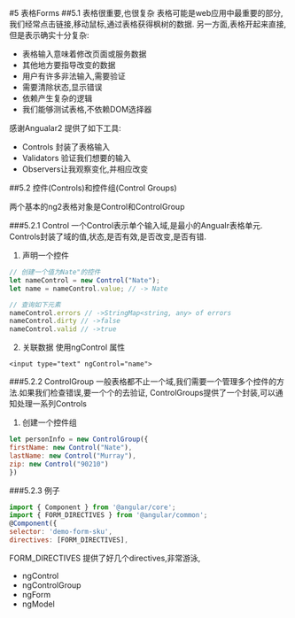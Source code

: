 #5 表格Forms
##5.1 表格很重要,也很复杂
表格可能是web应用中最重要的部分,我们经常点击链接,移动鼠标,通过表格获得枫树的数据.
另一方面,表格开起来直接,
  但是表示确实十分复杂:
  * 表格输入意味着修改页面或服务数据
  * 其他地方要指导改变的数据
  * 用户有许多非法输入,需要验证
  * 需要清除状态,显示错误
  * 依赖产生复杂的逻辑
  * 我们能够测试表格,不依赖DOM选择器

感谢Angualar2 提供了如下工具:
  * Controls 封装了表格输入
  * Validators 验证我们想要的输入
  * Observers让我观察变化,并相应改变

##5.2 控件(Controls)和控件组(Control Groups)

  两个基本的ng2表格对象是Control和ControlGroup

###5.2.1  Control
  一个Control表示单个输入域,是最小的Angualr表格单元.
  Controls封装了域的值,状态,是否有效,是否改变,是否有错.

  1. 声明一个控件

```javascript
// 创建一个值为Nate"的控件
let nameControl = new Control("Nate");
let name = nameControl.value; // -> Nate

// 查询如下元素
nameControl.errors // ->StringMap<string, any> of errors
nameControl.dirty // ->false
nameControl.valid // ->true
```
  2. 关联数据
  使用ngControl 属性

```
<input type="text" ngControl="name">
```

###5.2.2  ControlGroup
  一般表格都不止一个域,我们需要一个管理多个控件的方法.如果我们检查错误,要一个个的去验证,
  ControlGroups提供了一个封装,可以通知处理一系列Controls
  1. 创建一个控件组

```javascript
let personInfo = new ControlGroup({
firstName: new Control("Nate"),
lastName: new Control("Murray"),
zip: new Control("90210")
})
```  


###5.2.3  例子

```javascript
import { Component } from '@angular/core';
import { FORM_DIRECTIVES } from '@angular/common';
@Component({
selector: 'demo-form-sku',
directives: [FORM_DIRECTIVES],
```

FORM_DIRECTIVES 提供了好几个directives,非常游泳,

* ngControl
* ngControlGroup
* ngForm
* ngModel

